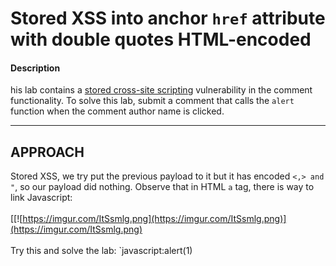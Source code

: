 # Stored XSS into anchor  `href`  attribute with double quotes HTML-encoded
#### Description

his lab contains a [stored cross-site scripting](https://portswigger.net/web-security/cross-site-scripting/stored) vulnerability in the comment functionality. To solve this lab, submit a comment that calls the `alert` function when the comment author name is clicked.
>  
----------------------------------------------------------------------

## **APPROACH**
Stored XSS, we try put the previous payload to it but it has encoded `<,> and "`, so our payload did nothing. Observe that in HTML `a` tag, there is way to link Javascript:
\
\
[[![https://imgur.com/ItSsmlg.png](https://imgur.com/ItSsmlg.png)](https://imgur.com/ItSsmlg.png)
\
\
Try this and solve the lab: `javascript:alert(1) 
